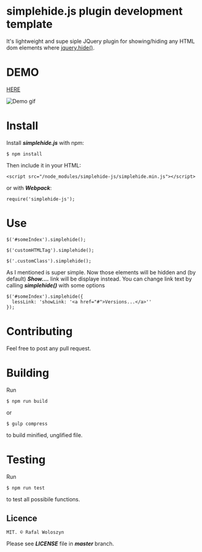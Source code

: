 # simplehide.js plugin development template 
It's lightweight and supe siple  JQuery plugin for showing/hiding any HTML dom elements where [jquery.hide()](http://api.jquery.com/hide/).

# DEMO
[HERE](https://jsfiddle.net/wrafal/jb1kxf5z/19/)

![Demo gif](https://raw.githubusercontent.com/rwoloszyn/simplehide.js/master/doc/simplehide-demo.gif)

# Install
Install ***simplehide.js*** with npm:

```
$ npm install
```
Then include it in your HTML:
```
<script src="/node_modules/simplehide-js/simplehide.min.js"></script>
```

or with ***Webpack***:
```
require('simplehide-js');
```

# Use
```
$('#someIndex').simplehide();

$('customHTMLTag').simplehide();

$('.customClass').simplehide();
```
As I mentioned is super simple. Now those elements will be hidden and (by default) ***Show....*** link will
be displaye instead.  You can change link text by calling ***simplehide()*** with some options
```
$('#someIndex').simplehide({
  lessLink: 'showLink: '<a href="#">Versions...</a>''
});

```
# Contributing

Feel free to post any pull request.

# Building
Run 
```
$ npm run build
```
or 
```
$ gulp compress
```
to build minified, unglified file.

# Testing
Run 
```
$ npm run test
```
to test all possibile functions.


## Licence 

```
MIT. © Rafal Woloszyn
```
Please see ***LICENSE*** file in ***master*** branch.